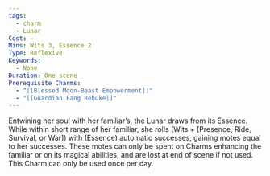 ```yaml
---
tags:
  - charm
  - Lunar
Cost: —
Mins: Wits 3, Essence 2
Type: Reflexive
Keywords:
  - None
Duration: One scene
Prerequisite Charms:
  - "[[Blessed Moon-Beast Empowerment]]"
  - "[[Guardian Fang Rebuke]]"
---
```

Entwining her soul with her familiar’s, the Lunar draws from its Essence. While within short range of her familiar, she rolls (Wits + [Presence, Ride, Survival, or War]) with (Essence) automatic successes, gaining motes equal to her successes. These motes can only be spent on Charms enhancing the familiar or on its magical abilities, and are lost at end of scene if not used. This Charm can only be used once per day.
